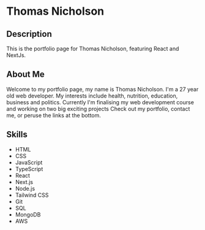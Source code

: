 # Thomas Nicholson

## Description

This is the portfolio page for Thomas Nicholson, featuring React and NextJs.

## About Me

Welcome to my portfolio page, my name is Thomas Nicholson. I'm a 27 year old web developer. My interests include health, nutrition, education, business and politics. Currently I'm finalising my web development course and working on two big exciting projects Check out my portfolio, contact me, or peruse the links at the bottom.

## Skills

- HTML
- CSS
- JavaScript
- TypeScript
- React
- Next.js
- Node.js
- Tailwind CSS
- Git
- SQL
- MongoDB
- AWS

